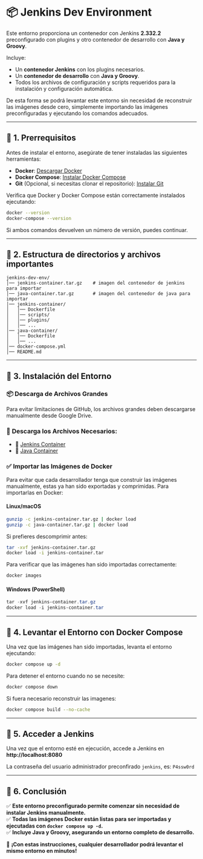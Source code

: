 # 📦 Jenkins Dev Environment

Este entorno proporciona un contenedor con Jenkins **2.332.2** preconfigurado con plugins y otro contenedor de desarrollo con **Java y Groovy**. 

Incluye:
- Un **contenedor Jenkins** con los plugins necesarios.
- Un **contenedor de desarrollo** con **Java y Groovy**.
- Todos los archivos de configuración y scripts requeridos para la instalación y configuración automática.

De esta forma se podrá levantar este entorno sin necesidad de reconstruir las imágenes desde cero, simplemente importando las imágenes preconfiguradas y ejecutando los comandos adecuados.

---

## 🔹 **1. Prerrequisitos**
Antes de instalar el entorno, asegúrate de tener instaladas las siguientes herramientas:

- **Docker**: [Descargar Docker](https://www.docker.com/get-started/)
- **Docker Compose**: [Instalar Docker Compose](https://docs.docker.com/compose/install/)
- **Git** (Opcional, si necesitas clonar el repositorio): [Instalar Git](https://git-scm.com/downloads)

Verifica que Docker y Docker Compose están correctamente instalados ejecutando:

```sh
docker --version
docker-compose --version
```

Si ambos comandos devuelven un número de versión, puedes continuar.

---

## 🔹 **2. Estructura de directorios y archivos importantes**

```
jenkins-dev-env/
│── jenkins-container.tar.gz    # imagen del contenedor de jenkins para importar
│── java-container.tar.gz       # imagen del contenedor de java para importar
│── jenkins-container/
│   │── Dockerfile
│   │── scripts/
│   │── plugins/
│   │── ...
│── java-container/
│   │── Dockerfile
│   │── ...
│── docker-compose.yml
│── README.md
```

---

## 🔹 **3. Instalación del Entorno**

### 📦 **Descarga de Archivos Grandes**

Para evitar limitaciones de GitHub, los archivos grandes deben descargarse manualmente desde Google Drive.

### 📌 **Descarga los Archivos Necesarios:**
- 🔗 [Jenkins Container](https://drive.google.com/uc?export=download&id=1gL-4kWeMF-v6sW-6rvbBjmFx1ZeAz2JN)
- 🔗 [Java Container](https://drive.google.com/uc?export=download&id=1AH4bwPAlgReyytN1wJ0bF6HpSAg-Nhcb)

### ✅ **Importar las Imágenes de Docker**
Para evitar que cada desarrollador tenga que construir las imágenes manualmente, estas ya han sido exportadas y comprimidas. Para importarlas en Docker:

#### **Linux/macOS**
```sh
gunzip -c jenkins-container.tar.gz | docker load
gunzip -c java-container.tar.gz | docker load
```

Si prefieres descomprimir antes:
```sh
tar -xvf jenkins-container.tar.gz
docker load -i jenkins-container.tar
```

Para verificar que las imágenes han sido importadas correctamente:
```sh
docker images
```

#### **Windows (PowerShell)**
```powershell
tar -xvf jenkins-container.tar.gz
docker load -i jenkins-container.tar
```

---

## 🔹 **4. Levantar el Entorno con Docker Compose**
Una vez que las imágenes han sido importadas, levanta el entorno ejecutando:

```sh
docker compose up -d
```

Para detener el entorno cuando no se necesite:
```sh
docker compose down
```

Si fuera necesario reconstruir las imagenes:
```sh
docker compose build --no-cache
```

---

## 🔹 **5. Acceder a Jenkins**
Una vez que el entorno esté en ejecución, accede a Jenkins en **http://localhost:8080**

La contraseña del usuario administrador preconfirado `jenkins`, es: `P4ssw0rd`

---

## 🔹 **6. Conclusión**
✅ **Este entorno preconfigurado permite comenzar sin necesidad de instalar Jenkins manualmente.**  
✅ **Todas las imágenes Docker están listas para ser importadas y ejecutadas con `docker compose up -d`.**  
✅ **Incluye Java y Groovy, asegurando un entorno completo de desarrollo.**  

🚀 **¡Con estas instrucciones, cualquier desarrollador podrá levantar el mismo entorno en minutos!**

